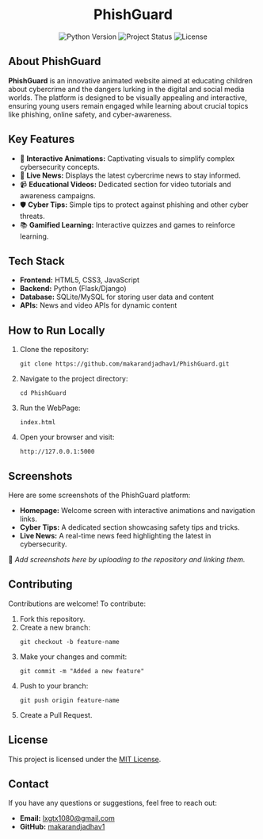 <h1 align="center">PhishGuard</h1>
<p align="center">
    <img src="https://img.shields.io/badge/Python-3.8%2B-blue" alt="Python Version">
    <img src="https://img.shields.io/badge/Status-Active-brightgreen" alt="Project Status">
    <img src="https://img.shields.io/badge/License-MIT-orange" alt="License">
</p>

<h2>About PhishGuard</h2>
<p>
    <strong>PhishGuard</strong> is an innovative animated website aimed at educating children about cybercrime and the dangers lurking in the digital and social media worlds. 
    The platform is designed to be visually appealing and interactive, ensuring young users remain engaged while learning about crucial topics like phishing, online safety, and cyber-awareness.
</p>

<h2>Key Features</h2>
<ul>
    <li>🎨 <b>Interactive Animations:</b> Captivating visuals to simplify complex cybersecurity concepts.</li>
    <li>📰 <b>Live News:</b> Displays the latest cybercrime news to stay informed.</li>
    <li>📹 <b>Educational Videos:</b> Dedicated section for video tutorials and awareness campaigns.</li>
    <li>🛡️ <b>Cyber Tips:</b> Simple tips to protect against phishing and other cyber threats.</li>
    <li>📚 <b>Gamified Learning:</b> Interactive quizzes and games to reinforce learning.</li>
</ul>

<h2>Tech Stack</h2>
<ul>
    <li><b>Frontend:</b> HTML5, CSS3, JavaScript</li>
    <li><b>Backend:</b> Python (Flask/Django)</li>
    <li><b>Database:</b> SQLite/MySQL for storing user data and content</li>
    <li><b>APIs:</b> News and video APIs for dynamic content</li>
</ul>

<h2>How to Run Locally</h2>
<ol>
    <li>Clone the repository:
        <pre><code>git clone https://github.com/makarandjadhav1/PhishGuard.git</code></pre>
    </li>
    <li>Navigate to the project directory:
        <pre><code>cd PhishGuard</code></pre>
    </li>
    <li>Run the WebPage:
        <pre><code>index.html</code></pre>
    </li>
    <li>Open your browser and visit:
        <pre><code>http://127.0.0.1:5000</code></pre>
    </li>
</ol>

<h2>Screenshots</h2>
<p>Here are some screenshots of the PhishGuard platform:</p>
<ul>
    <li><b>Homepage:</b> Welcome screen with interactive animations and navigation links.</li>
    <li><b>Cyber Tips:</b> A dedicated section showcasing safety tips and tricks.</li>
    <li><b>Live News:</b> A real-time news feed highlighting the latest in cybersecurity.</li>
</ul>
<p>📸 <i>Add screenshots here by uploading to the repository and linking them.</i></p>

<h2>Contributing</h2>
<p>Contributions are welcome! To contribute:</p>
<ol>
    <li>Fork this repository.</li>
    <li>Create a new branch:
        <pre><code>git checkout -b feature-name</code></pre>
    </li>
    <li>Make your changes and commit:
        <pre><code>git commit -m "Added a new feature"</code></pre>
    </li>
    <li>Push to your branch:
        <pre><code>git push origin feature-name</code></pre>
    </li>
    <li>Create a Pull Request.</li>
</ol>

<h2>License</h2>
<p>This project is licensed under the <a href="LICENSE" target="_blank">MIT License</a>.</p>

<h2>Contact</h2>
<p>If you have any questions or suggestions, feel free to reach out:</p>
<ul>
    <li><b>Email:</b> <a href="lxgtx1080@gmail.com">lxgtx1080@gmail.com</a></li>
    <li><b>GitHub:</b> <a href="https://github.com/makarandjadhav1" target="_blank">makarandjadhav1</a></li>
</ul>
